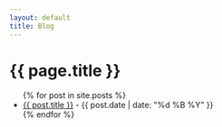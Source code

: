 ```yaml
---
layout: default
title: Blog
---
```


<h1>{{ page.title }}</h1>

<ul>
  {% for post in site.posts %}
    <li>
      <a href="{{ post.url }}">{{ post.title }}</a> - {{ post.date | date: "%d %B %Y" }}
    </li>
  {% endfor %}
</ul>

